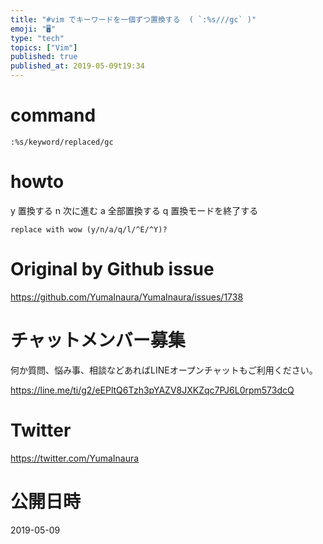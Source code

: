 ```yaml
---
title: "#vim でキーワードを一個ずつ置換する  ( `:%s///gc` )"
emoji: "🖥"
type: "tech"
topics: ["Vim"]
published: true
published_at: 2019-05-09t19:34
---
```


# command

```
:%s/keyword/replaced/gc
```

# howto

y 置換する
n 次に進む
a 全部置換する
q 置換モードを終了する

```
replace with wow (y/n/a/q/l/^E/^Y)?
```

# Original by Github issue

https://github.com/YumaInaura/YumaInaura/issues/1738








<!-- Update From Qiita API -->

# チャットメンバー募集


何か質問、悩み事、相談などあればLINEオープンチャットもご利用ください。

https://line.me/ti/g2/eEPltQ6Tzh3pYAZV8JXKZqc7PJ6L0rpm573dcQ





# Twitter


https://twitter.com/YumaInaura


<!-- Update From Qiita API -->



# 公開日時

2019-05-09
